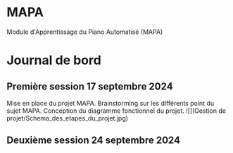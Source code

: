 # MAPA
Module d'Apprentissage du Piano Automatisé (MAPA)

# Journal de bord

## Première session 17 septembre 2024

Mise en place du projet MAPA. Brainstorming sur les différents point du sujet MAPA. Conception du diagramme fonctionnel du projet.
![](Gestion de projet/Schema_des_etapes_du_projet.jpg)

## Deuxième session 24 septembre 2024
